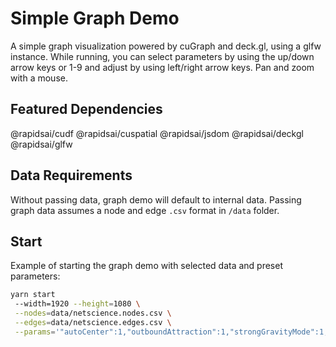 # Simple Graph Demo
A simple graph visualization powered by cuGraph and deck.gl, using a glfw instance. While running, you can select parameters by using the up/down arrow keys or 1-9 and adjust by using left/right arrow keys. Pan and zoom with a mouse.

## Featured Dependencies
@rapidsai/cudf
@rapidsai/cuspatial
@rapidsai/jsdom
@rapidsai/deckgl
@rapidsai/glfw

## Data Requirements
Without passing data, graph demo will default to internal data. Passing graph data assumes a node and edge `.csv` format in `/data` folder.

## Start
Example of starting the graph demo with selected data and preset parameters:

```bash
yarn start
 --width=1920 --height=1080 \
 --nodes=data/netscience.nodes.csv \
 --edges=data/netscience.edges.csv \
 --params='"autoCenter":1,"outboundAttraction":1,"strongGravityMode":1,"jitterTolerance":0.02,"barnesHutTheta":0,"scalingRatio":2,"gravity":0.5,"controlsVisible":0'
```
